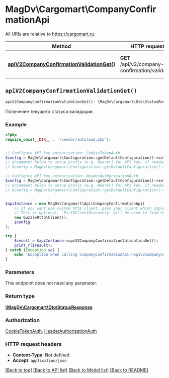 # MagDv\Cargomart\CompanyConfirmationApi

All URIs are relative to https://cargomart.ru.

Method | HTTP request | Description
------------- | ------------- | -------------
[**apiV2CompanyConfirmationValidationGet()**](CompanyConfirmationApi.md#apiV2CompanyConfirmationValidationGet) | **GET** /api/v2/company-confirmation/validation | Получение текущего статуса валидации.


## `apiV2CompanyConfirmationValidationGet()`

```php
apiV2CompanyConfirmationValidationGet(): \MagDv\Cargomart\Dto\StatusResponse
```

Получение текущего статуса валидации.

### Example

```php
<?php
require_once(__DIR__ . '/vendor/autoload.php');


// Configure API key authorization: CookieTokenAuth
$config = MagDv\Cargomart\Configuration::getDefaultConfiguration()->setApiKey('token', 'YOUR_API_KEY');
// Uncomment below to setup prefix (e.g. Bearer) for API key, if needed
// $config = MagDv\Cargomart\Configuration::getDefaultConfiguration()->setApiKeyPrefix('token', 'Bearer');

// Configure API key authorization: HeaderAuthorizationAuth
$config = MagDv\Cargomart\Configuration::getDefaultConfiguration()->setApiKey('Authorization', 'YOUR_API_KEY');
// Uncomment below to setup prefix (e.g. Bearer) for API key, if needed
// $config = MagDv\Cargomart\Configuration::getDefaultConfiguration()->setApiKeyPrefix('Authorization', 'Bearer');


$apiInstance = new MagDv\Cargomart\Api\CompanyConfirmationApi(
    // If you want use custom http client, pass your client which implements `Psr\Http\Client\ClientInterface`.
    // This is optional, `Psr18ClientDiscovery` will be used to find http client. For instance `GuzzleHttp\Client` implements that interface
    new GuzzleHttp\Client(),
    $config
);

try {
    $result = $apiInstance->apiV2CompanyConfirmationValidationGet();
    print_r($result);
} catch (Exception $e) {
    echo 'Exception when calling CompanyConfirmationApi->apiV2CompanyConfirmationValidationGet: ', $e->getMessage(), PHP_EOL;
}
```

### Parameters

This endpoint does not need any parameter.

### Return type

[**\MagDv\Cargomart\Dto\StatusResponse**](../Model/StatusResponse.md)

### Authorization

[CookieTokenAuth](../../README.md#CookieTokenAuth), [HeaderAuthorizationAuth](../../README.md#HeaderAuthorizationAuth)

### HTTP request headers

- **Content-Type**: Not defined
- **Accept**: `application/json`

[[Back to top]](#) [[Back to API list]](../../README.md#endpoints)
[[Back to Model list]](../../README.md#models)
[[Back to README]](../../README.md)
